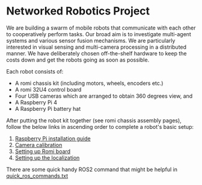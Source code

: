 # Networked Robotics Project

We are building a swarm of mobile robots that communicate with each
other to cooperatively perform tasks. Our broad aim is to investigate
multi-agent systems and various sensor fusion mechanisms. We are
particularly interested in visual sensing and multi-camera processing
in a distributed manner. We have deliberately chosen off-the-shelf
hardware to keep the costs down and get the robots going as soon as
possible. 

Each robot consists of:
* A romi chassis kit (including motors, wheels, encoders etc.)
* A romi 32U4 control board
* Four USB cameras which are arranged to obtain 360 degrees view, and
* A Raspberry Pi 4
* A Raspberry Pi battery hat

After putting the robot kit together (see romi
chassis assembly pages), follow the below links in ascending order to
complete a robot's basic setup:
1. [Raspberry Pi installation guide](https://github.com/MonashRobotics/networked_robotics/blob/main/raspi_n_laptop_setup.md)
2. [Camera calibration](https://github.com/MonashRobotics/networked_robotics/blob/main/calibration_guide.md)
3. [Setting up Romi board](https://github.com/MonashRobotics/networked_robotics/blob/main/setup_raspi_pololu.md)
4. [Setting up the localization](https://github.com/MonashRobotics/networked_robotics/blob/main/apriltag_localization_guide.md)


There are some quick handy ROS2 command that might be helpful in [quick_ros_commands.txt](https://github.com/MonashRobotics/networked_robotics/blob/main/quick_ros_commands.txt)